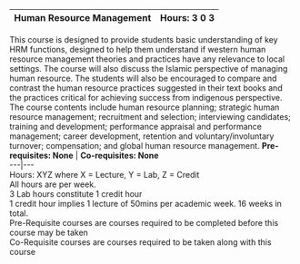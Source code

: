 **Human Resource Management** | **Hours: 3 0 3**  
---|---  
This course is designed to provide students basic understanding of key HRM functions, designed to help them understand if western human resource management theories and practices have any relevance to local settings. The course will also discuss the Islamic perspective of managing human resource. The students will also be encouraged to compare and contrast the human resource practices suggested in their text books and the practices critical for achieving success from indigenous perspective. The course contents include human resource planning; strategic human resource management; recruitment and selection; interviewing candidates; training and development; performance appraisal and performance management; career development, retention and voluntary/involuntary turnover; compensation; and global human resource management.
**Pre-requisites: None** | **Co-requisites: None**  
---|---  
Hours: XYZ where X = Lecture, Y = Lab, Z = Credit  
All hours are per week.  
3 Lab hours constitute 1 credit hour  
1 credit hour implies 1 lecture of 50mins per academic week. 16 weeks in total.  
Pre-Requisite courses are courses required to be completed before this course may be taken  
Co-Requisite courses are courses required to be taken along with this course
